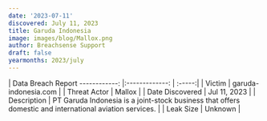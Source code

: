 ```yaml
---
date: '2023-07-11'
discovered: July 11, 2023
title: Garuda Indonesia
image: images/blog/Mallox.png
author: Breachsense Support
draft: false
yearmonths: 2023/july
---
```



| Data Breach Report
------------:     |:-------------:    | :-----:|
| Victim      | garuda-indonesia.com      | 
| Threat Actor      | Mallox      | 
| Date Discovered      | Jul 11, 2023      | 
| Description      | PT Garuda Indonesia is a joint-stock business that offers domestic and international aviation services.      | 
| Leak Size      | Unknown      | 

